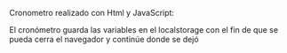Cronometro realizado con Html y JavaScript:

El cronómetro guarda las variables en el localstorage con el fin de que se pueda cerra el navegador y continúe donde se dejó
